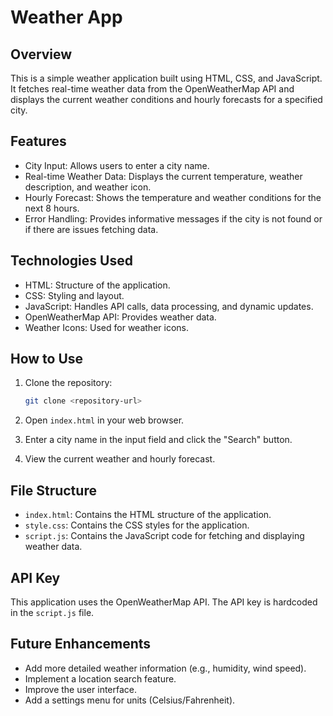 # Weather App

## Overview

This is a simple weather application built using HTML, CSS, and JavaScript. It fetches real-time weather data from the OpenWeatherMap API and displays the current weather conditions and hourly forecasts for a specified city.

## Features

-   City Input: Allows users to enter a city name.
-   Real-time Weather Data: Displays the current temperature, weather description, and weather icon.
-   Hourly Forecast: Shows the temperature and weather conditions for the next 8 hours.
-   Error Handling: Provides informative messages if the city is not found or if there are issues fetching data.

## Technologies Used

-   HTML: Structure of the application.
-   CSS: Styling and layout.
-   JavaScript: Handles API calls, data processing, and dynamic updates.
-   OpenWeatherMap API: Provides weather data.
-   Weather Icons: Used for weather icons.

## How to Use

1.  Clone the repository:

    ```bash
    git clone <repository-url>
    ```

2.  Open `index.html` in your web browser.
3.  Enter a city name in the input field and click the "Search" button.
4.  View the current weather and hourly forecast.

## File Structure

-   `index.html`: Contains the HTML structure of the application.
-   `style.css`: Contains the CSS styles for the application.
-   `script.js`: Contains the JavaScript code for fetching and displaying weather data.

## API Key

This application uses the OpenWeatherMap API. The API key is hardcoded in the `script.js` file.


## Future Enhancements

-   Add more detailed weather information (e.g., humidity, wind speed).
-   Implement a location search feature.
-   Improve the user interface.
-   Add a settings menu for units (Celsius/Fahrenheit).

